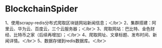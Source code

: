 # BlockchainSpider
1、使用scrapy-redis分布式爬取区块链网站新闻信息；＜/br＞
2、集群搭建：阿里云、华为云、百度云，三个云服务器；＜/br＞
3、爬取网站：巴比特、金色财经、比特币之家（后续再增加）；＜/br＞
4、爬取网址、文章标题、发布时间、新闻详情。＜/br＞
5、数据存储到redis数据库。＜/br＞
